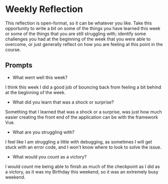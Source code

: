 # Weekly Reflection
This reflection is open-format, so it can be whatever you like. Take this opportunity to write a bit on some of the things you have learned this week or some of the things that you are still struggling with; identify some challenges you had at the beginning of the week that you were able to overcome, or just generally reflect on how you are feeling at this point in the course.

## Prompts
- What went well this week?

I think this week I did a good job of bouncing back from feeling a bit behind at the beginning of the week.

- What did you learn that was a shock or surprise?

Something that I learned that was a shock or a surprise, was just how much easier creating the front end of the application can be with the framework Vue.

- What are you struggling with?

I feel like I am struggling a little with debugging, as sometimes I will get stuck with an error code, and I won't know where to look to solve the issue.

- What would you count as a victory?

I would count me being able to finish as much of the checkpoint as I did as a victory, as it was my Birthday this weekend, so it was an extremely busy weekend.